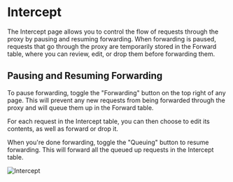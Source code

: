 # Intercept

The Intercept page allows you to control the flow of requests through the proxy by pausing and resuming forwarding. When forwarding is paused, requests that go through the proxy are temporarily stored in the Forward table, where you can review, edit, or drop them before forwarding them.

## Pausing and Resuming Forwarding

To pause forwarding, toggle the "Forwarding" button on the top right of any page. This will prevent any new requests from being forwarded through the proxy and will queue them up in the Forward table.

For each request in the Intercept table, you can then choose to edit its contents, as well as forward or drop it.

When you're done forwarding, toggle the "Queuing" button to resume forwarding. This will forward all the queued up requests in the Intercept table.

![Intercept](/_images/forward.png)
